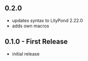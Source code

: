 ## 0.2.0
* updates syntax to LilyPond 2.22.0
* adds own macros

## 0.1.0 - First Release
* initial release
